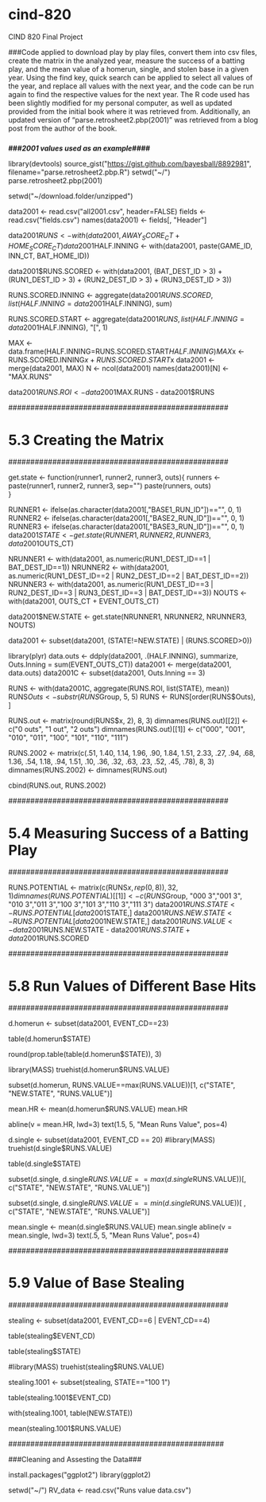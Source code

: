 # cind-820
CIND 820 Final Project

###Code applied to download play by play files, convert them into csv files, create the matrix in the analyzed year, 
measure the success of a batting play, and the mean value of a homerun, single, and stolen base in a given year. Using 
the find key, quick search can be applied to select all values of the year, and replace all values with the next year, 
and the code can be run again to find the respective values for the next year. The R code used has been slightly modified
for my personal computer, as well as updated provided from the initial book where it was retrieved from. Additionally, 
an updated version of “parse.retrosheet2.pbp(2001)” was retrieved from a blog post from the author of the book.
###

**###*2001 values used as an example*####**

library(devtools)
source_gist("https://gist.github.com/bayesball/8892981", filename="parse.retrosheet2.pbp.R")
setwd("~/")
parse.retrosheet2.pbp(2001)


setwd("~/download.folder/unzipped")

data2001 <- read.csv("all2001.csv", header=FALSE)
fields <- read.csv("fields.csv")
names(data2001) <- fields[, "Header"]

data2001$RUNS <- with(data2001, AWAY_SCORE_CT + HOME_SCORE_CT)
data2001$HALF.INNING <- with(data2001, 
                            paste(GAME_ID, INN_CT, BAT_HOME_ID))

data2001$RUNS.SCORED <- with(data2001, (BAT_DEST_ID > 3) +
  (RUN1_DEST_ID > 3) + (RUN2_DEST_ID > 3) + (RUN3_DEST_ID > 3))

RUNS.SCORED.INNING <- aggregate(data2001$RUNS.SCORED, 
                        list(HALF.INNING = data2001$HALF.INNING), sum)

RUNS.SCORED.START <- aggregate(data2001$RUNS, 
                       list(HALF.INNING = data2001$HALF.INNING), "[", 1)

MAX <- data.frame(HALF.INNING=RUNS.SCORED.START$HALF.INNING)
MAX$x <- RUNS.SCORED.INNING$x + RUNS.SCORED.START$x
data2001 <- merge(data2001, MAX)
N <- ncol(data2001)
names(data2001)[N] <- "MAX.RUNS"

data2001$RUNS.ROI <- data2001$MAX.RUNS - data2001$RUNS

##################################################
# 5.3  Creating the Matrix
##################################################

get.state <- function(runner1, runner2, runner3, outs){
  runners <- paste(runner1, runner2, runner3, sep="")
  paste(runners, outs)                      
}

RUNNER1 <- ifelse(as.character(data2001[,"BASE1_RUN_ID"])=="", 0, 1)
RUNNER2 <- ifelse(as.character(data2001[,"BASE2_RUN_ID"])=="", 0, 1)
RUNNER3 <- ifelse(as.character(data2001[,"BASE3_RUN_ID"])=="", 0, 1)
data2001$STATE <- get.state(RUNNER1, RUNNER2, RUNNER3, data2001$OUTS_CT)

NRUNNER1 <- with(data2001, as.numeric(RUN1_DEST_ID==1 | BAT_DEST_ID==1))
NRUNNER2 <- with(data2001, as.numeric(RUN1_DEST_ID==2 | RUN2_DEST_ID==2 | BAT_DEST_ID==2))
NRUNNER3 <- with(data2001, as.numeric(RUN1_DEST_ID==3 | RUN2_DEST_ID==3 |
  RUN3_DEST_ID==3 | BAT_DEST_ID==3))
NOUTS <- with(data2001, OUTS_CT + EVENT_OUTS_CT)

data2001$NEW.STATE <- get.state(NRUNNER1, NRUNNER2, NRUNNER3, NOUTS)

data2001 <- subset(data2001, (STATE!=NEW.STATE) | (RUNS.SCORED>0))

library(plyr)
data.outs <- ddply(data2001, .(HALF.INNING), summarize,
                  Outs.Inning = sum(EVENT_OUTS_CT))
data2001 <- merge(data2001, data.outs)
data2001C <- subset(data2001, Outs.Inning == 3)

RUNS <- with(data2001C, aggregate(RUNS.ROI, list(STATE), mean))
RUNS$Outs <- substr(RUNS$Group, 5, 5)
RUNS <- RUNS[order(RUNS$Outs), ]

RUNS.out <- matrix(round(RUNS$x, 2), 8, 3)
dimnames(RUNS.out)[[2]] <- c("0 outs", "1 out", "2 outs")
dimnames(RUNS.out)[[1]] <- c("000", "001", "010", "011", "100", "101", "110", "111")

RUNS.2002 <- matrix(c(.51, 1.40, 1.14,  1.96, .90, 1.84, 1.51, 2.33,
               .27,  .94,  .68,  1.36, .54, 1.18,  .94, 1.51,
               .10,  .36,  .32,   .63, .23, .52,   .45, .78),
               8, 3)
dimnames(RUNS.2002) <- dimnames(RUNS.out)

cbind(RUNS.out, RUNS.2002)

##################################################
# 5.4  Measuring Success of a Batting Play
##################################################

RUNS.POTENTIAL <- matrix(c(RUNS$x, rep(0, 8)), 32, 1)
dimnames(RUNS.POTENTIAL)[[1]] <- c(RUNS$Group, "000 3","001 3",
                                   "010 3","011 3","100 3","101 3","110 3","111 3") 
data2001$RUNS.STATE <- RUNS.POTENTIAL[data2001$STATE,]
data2001$RUNS.NEW.STATE <- RUNS.POTENTIAL[data2001$NEW.STATE,]
data2001$RUNS.VALUE <- data2001$RUNS.NEW.STATE - data2001$RUNS.STATE + 
  data2001$RUNS.SCORED


##################################################
# 5.8 Run Values of Different Base Hits
##################################################

d.homerun <- subset(data2001, EVENT_CD==23)

table(d.homerun$STATE)

round(prop.table(table(d.homerun$STATE)), 3)

library(MASS)
truehist(d.homerun$RUNS.VALUE)

subset(d.homerun, RUNS.VALUE==max(RUNS.VALUE))[1, 
      c("STATE", "NEW.STATE", "RUNS.VALUE")]

mean.HR <- mean(d.homerun$RUNS.VALUE)
mean.HR

abline(v = mean.HR, lwd=3)
text(1.5, 5, "Mean Runs Value", pos=4)

d.single <- subset(data2001, EVENT_CD == 20)
#library(MASS)
truehist(d.single$RUNS.VALUE)

table(d.single$STATE)

subset(d.single, d.single$RUNS.VALUE==
  max(d.single$RUNS.VALUE))[, c("STATE", "NEW.STATE", "RUNS.VALUE")]

subset(d.single, d.single$RUNS.VALUE == min(d.single$RUNS.VALUE))[
  , c("STATE", "NEW.STATE", "RUNS.VALUE")]

mean.single <- mean(d.single$RUNS.VALUE)
mean.single
abline(v = mean.single, lwd=3)
text(.5, 5, "Mean Runs Value", pos=4)

##################################################
# 5.9  Value of Base Stealing
##################################################

stealing <- subset(data2001, EVENT_CD==6 | EVENT_CD==4)

table(stealing$EVENT_CD)

table(stealing$STATE)

#library(MASS)
truehist(stealing$RUNS.VALUE)

stealing.1001 <- subset(stealing, STATE=="100 1")

table(stealing.1001$EVENT_CD)

with(stealing.1001, table(NEW.STATE))

mean(stealing.1001$RUNS.VALUE)

#################################################

###Cleaning and Assesting the Data###

install.packages("ggplot2")
library(ggplot2)

setwd("~/")
RV_data <- read.csv("Runs value data.csv")

